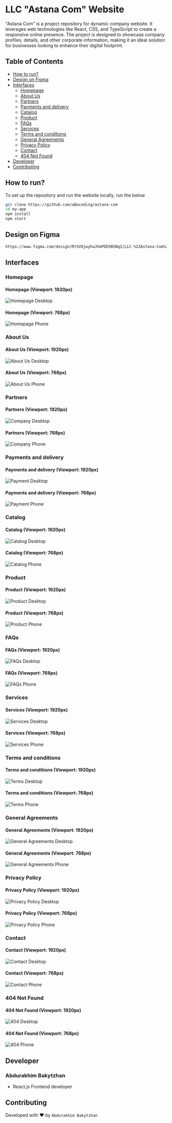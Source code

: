 # LLC "Astana Com" Website
"Astana Com" is a project repository for dynamic company website. It leverages web technologies like React, CSS, and TypeScript to create a responsive online presence. The project is designed to showcase company profiles, details, and other corporate information, making it an ideal solution for businesses looking to enhance their digital footprint.

## Table of Contents
- [How to run?](#how-to-run)
- [Design on Figma](#design-on-figma)
- [Interfaces](#interfaces)
  - [Homepage](#homepage)
  - [About Us](#aboutus)
  - [Partners](#partners)
  - [Payments and delivery](#payments-and-delivery)
  - [Catalog](#catalog)
  - [Product](#product)
  - [FAQs](#faqs)
  - [Services](#services)
  - [Terms and conditions](#terms)
  - [General Agreements](#general-agreements)
  - [Privacy Policy](#privacy-policy)
  - [Contact](#contact)
  - [404 Not Found](#404)
- [Developer](#developer)
- [Contributing](#contributing)

## How to run?

To set up the repository and run the website locally, run the below
```bash
git clone https://github.com/aBacoding/astana-com
cd my-app
npm install
npm start
```
## Design on Figma

```bash
https://www.figma.com/design/RtSVOjwyhwJVmPDE98SNqI/LLC-%22Astana-Com%22-Company-Profile?node-id=0%3A1&t=hCI4DMSLUUY8cd5q-1
```
## Interfaces

### Homepage

#### Homepage (Viewport: 1920px)
![Homepage Desktop](https://github.com/aBacoding/astana-com/assets/97093590/199e0c1c-2887-4b12-89f0-3862b6ad1db1)

#### Homepage (Viewport: 768px)
![Homepage Phone](https://github.com/aBacoding/astana-com/assets/97093590/1a1b39e7-0afa-4ee1-9057-9494311d9161)

### About Us

#### About Us (Viewport: 1920px)
![About Us Desktop](https://github.com/aBacoding/astana-com/assets/97093590/d2c7a213-e125-46e4-bfca-99574eedfdbb)

#### About Us (Viewport: 768px)
![About Us Phone](https://github.com/aBacoding/astana-com/assets/97093590/3e86d99e-56c8-4741-92cf-0eecdf8c7b89)

### Partners

#### Partners (Viewport: 1920px)
![Company Desktop](https://github.com/aBacoding/astana-com/assets/97093590/4b1c319f-871a-474d-a207-a3297c6c0f9b)

#### Partners (Viewport: 768px)
![Company Phone](https://github.com/aBacoding/astana-com/assets/97093590/414405de-095f-4277-a921-53e474e8740d)

### Payments and delivery

#### Payments and delivery (Viewport: 1920px)
![Payment Desktop](https://github.com/aBacoding/astana-com/assets/97093590/a0c31702-fbbf-4285-b4d7-93d5f2c061ef)

#### Payments and delivery (Viewport: 768px)
![Payment Phone](https://github.com/aBacoding/astana-com/assets/97093590/f3d42b35-062f-4be3-9e54-d36213584e8f)

### Catalog

#### Catalog (Viewport: 1920px)
![Catalog Desktop](https://github.com/aBacoding/astana-com/assets/97093590/7af04c28-e452-49f2-85df-6ddfd46831f5)

#### Catalog (Viewport: 768px)
![Catalog Phone](https://github.com/aBacoding/astana-com/assets/97093590/513c9ef5-2d7b-4b47-ad33-006944acd56f)

### Product

#### Product (Viewport: 1920px)
![Product Desktop](https://github.com/aBacoding/astana-com/assets/97093590/3570d6c9-f76e-4bbd-8281-22e1789c2825)

#### Product (Viewport: 768px)
![Product Phone](https://github.com/aBacoding/astana-com/assets/97093590/457fcfae-0a50-4efc-be31-4e27562b3295)

### FAQs

#### FAQs (Viewport: 1920px)
![FAQs Desktop](https://github.com/aBacoding/astana-com/assets/97093590/6673274a-0503-4f0a-9cf8-cfede4d32524)

#### FAQs (Viewport: 768px)
![FAQs Phone](https://github.com/aBacoding/astana-com/assets/97093590/377bc758-eb78-41bb-b014-975f787f77e5)

### Services

#### Services (Viewport: 1920px)
![Services Desktop](https://github.com/aBacoding/astana-com/assets/97093590/3da0e8c3-d407-4fca-8e25-812410cd25bf)

#### Services (Viewport: 768px)
![Services Phone](https://github.com/aBacoding/astana-com/assets/97093590/ac83201c-4107-43e1-9a4a-49fd7dca778e)

### Terms and conditions

#### Terms and conditions (Viewport: 1920px)
![Terms Desktop](https://github.com/aBacoding/astana-com/assets/97093590/accdafe9-86a4-4d3e-8d21-7c0bc8513f20)

#### Terms and conditions (Viewport: 768px)
![Terms Phone](https://github.com/aBacoding/astana-com/assets/97093590/79b7f362-cc91-4281-8a83-4f3a1ff04a4e)

### General Agreements

#### General Agreements (Viewport: 1920px)
![General Agreements Desktop](https://github.com/aBacoding/astana-com/assets/97093590/7947fe9c-b8ad-4a74-a483-c17eef237782)

#### General Agreements (Viewport: 768px)
![General Agreements Phone](https://github.com/aBacoding/astana-com/assets/97093590/cf67074f-bbfa-4d27-8300-d3bfd5a82faf)

### Privacy Policy

#### Privacy Policy (Viewport: 1920px)
![Privacy Policy Desktop](https://github.com/aBacoding/astana-com/assets/97093590/a59d1f90-b577-49f2-87c6-8a4e17eb0c5c)

#### Privacy Policy (Viewport: 768px)
![Privacy Policy Phone](https://github.com/aBacoding/astana-com/assets/97093590/468beba3-89b0-4835-803e-04c18f928b17)

### Contact

#### Contact (Viewport: 1920px)
![Contact Desktop](https://github.com/aBacoding/astana-com/assets/97093590/197b7f35-df2c-4ebd-9956-e69cea8db654)

#### Contact (Viewport: 768px)
![Contact Phone](https://github.com/aBacoding/astana-com/assets/97093590/a4f0c43f-6c0a-40b7-9e41-81a79280607a)

### 404 Not Found

#### 404 Not Found (Viewport: 1920px)
![404 Desktop](https://github.com/aBacoding/astana-com/assets/97093590/97b27a30-781e-4f0e-b0ee-5e124a48e0b5)

#### 404 Not Found (Viewport: 768px)
![404 Phone](https://github.com/aBacoding/astana-com/assets/97093590/c6a10549-eda7-4683-8290-f1644332d53f)

## Developer

### Abdurakhim Bakytzhan
  - React.js Frontend developer

## Contributing

Developed with ❤️ by `Abdurakhim Bakytzhan`
